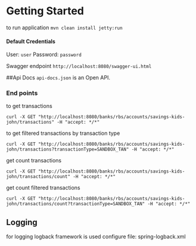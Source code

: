 # Getting Started

to run application
`mvn clean install jetty:run`

#### Default Credentials
User:     `user`
Password: `password`


Swagger endpoint
`http://localhost:8080/swagger-ui.html`

##Api Docs
`api-docs.json` is an Open API.

### End points

to get transactions

`curl -X GET "http://localhost:8080/banks/rbs/accounts/savings-kids-john/transactions" -H "accept: */*"`

to get filtered transactions by transaction type

`curl -X GET "http://localhost:8080/banks/rbs/accounts/savings-kids-john/transactions?transactionType=SANDBOX_TAN" -H "accept: */*"`

get count transactions

`curl -X GET "http://localhost:8080/banks/rbs/accounts/savings-kids-john/transactions/count" -H "accept: */*"`

get count filtered transactions

`curl -X GET "http://localhost:8080/banks/rbs/accounts/savings-kids-john/transactions/count?transactionType=SANDBOX_TAN" -H "accept: */*"`


## Logging
for logging logback framework is used
configure file: spring-logback.xml

